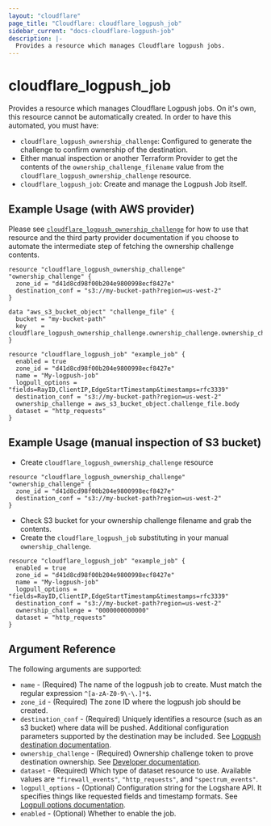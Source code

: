 ```yaml
---
layout: "cloudflare"
page_title: "Cloudflare: cloudflare_logpush_job"
sidebar_current: "docs-cloudflare-logpush-job"
description: |-
  Provides a resource which manages Cloudflare logpush jobs.
---
```


# cloudflare_logpush_job

Provides a resource which manages Cloudflare Logpush jobs. On it's own, this
resource cannot be automatically created. In order to have this automated, you
must have:

- `cloudflare_logpush_ownership_challenge`: Configured to generate the challenge
  to confirm ownership of the destination.
- Either manual inspection or another Terraform Provider to get the contents of
  the `ownership_challenge_filename` value from the
  `cloudflare_logpush_ownership_challenge` resource.
- `cloudflare_logpush_job`: Create and manage the Logpush Job itself.

## Example Usage (with AWS provider)

Please see
[`cloudflare_logpush_ownership_challenge`](/docs/providers/cloudflare/r/logpush_ownership_challenge.html)
for how to use that resource and the third party provider documentation if you
choose to automate the intermediate step of fetching the ownership challenge contents.

```hcl
resource "cloudflare_logpush_ownership_challenge" "ownership_challenge" {
  zone_id = "d41d8cd98f00b204e9800998ecf8427e"
  destination_conf = "s3://my-bucket-path?region=us-west-2"
}

data "aws_s3_bucket_object" "challenge_file" {
  bucket = "my-bucket-path"
  key    = cloudflare_logpush_ownership_challenge.ownership_challenge.ownership_challenge_filename
}

resource "cloudflare_logpush_job" "example_job" {
  enabled = true
  zone_id = "d41d8cd98f00b204e9800998ecf8427e"
  name = "My-logpush-job"
  logpull_options = "fields=RayID,ClientIP,EdgeStartTimestamp&timestamps=rfc3339"
  destination_conf = "s3://my-bucket-path?region=us-west-2"
  ownership_challenge = aws_s3_bucket_object.challenge_file.body
  dataset = "http_requests"
}
```

## Example Usage (manual inspection of S3 bucket)

- Create `cloudflare_logpush_ownership_challenge` resource

```hcl
resource "cloudflare_logpush_ownership_challenge" "ownership_challenge" {
  zone_id = "d41d8cd98f00b204e9800998ecf8427e"
  destination_conf = "s3://my-bucket-path?region=us-west-2"
}
```

- Check S3 bucket for your ownership challenge filename and grab the contents.
- Create the `cloudflare_logpush_job` substituting in your manual `ownership_challenge`.

```hcl
resource "cloudflare_logpush_job" "example_job" {
  enabled = true
  zone_id = "d41d8cd98f00b204e9800998ecf8427e"
  name = "My-logpush-job"
  logpull_options = "fields=RayID,ClientIP,EdgeStartTimestamp&timestamps=rfc3339"
  destination_conf = "s3://my-bucket-path?region=us-west-2"
  ownership_challenge = "0000000000000"
  dataset = "http_requests"
}
```

## Argument Reference

The following arguments are supported:

* `name` - (Required) The name of the logpush job to create. Must match the regular expression `^[a-zA-Z0-9\-\.]*$`.
* `zone_id` - (Required) The zone ID where the logpush job should be created.
* `destination_conf` - (Required) Uniquely identifies a resource (such as an s3 bucket) where data will be pushed. Additional configuration parameters supported by the destination may be included. See [Logpush destination documentation](https://developers.cloudflare.com/logs/logpush/logpush-configuration-api/understanding-logpush-api/#destination).
* `ownership_challenge` - (Required) Ownership challenge token to prove destination ownership. See [Developer documentation](https://developers.cloudflare.com/logs/logpush/logpush-configuration-api/understanding-logpush-api/#usage).
* `dataset` - (Required) Which type of dataset resource to use. Available values are `"firewall_events"`, `"http_requests"`, and `"spectrum_events"`.
* `logpull_options` - (Optional) Configuration string for the Logshare API. It specifies things like requested fields and timestamp formats. See [Logpull options documentation](https://developers.cloudflare.com/logs/logpush/logpush-configuration-api/understanding-logpush-api/#options).
* `enabled` - (Optional) Whether to enable the job.
